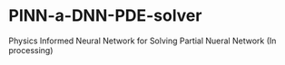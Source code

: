 # PINN-a-DNN-PDE-solver
Physics Informed Neural Network for Solving Partial Nueral Network (In processing)
